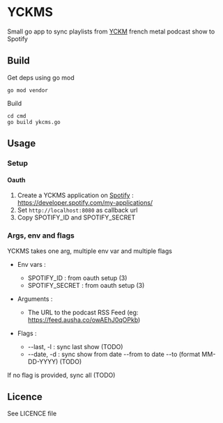 # YCKMS

Small go app to sync playlists from [YCKM](https://podcast.ausha.co/yckm)
french metal podcast show to Spotify

## Build

Get deps using go mod

    go mod vendor

Build

    cd cmd
    go build ykcms.go

## Usage

### Setup

#### Oauth

1. Create a YCKMS application on [Spotify](https://developer.spotify.com/my-applications/) : https://developer.spotify.com/my-applications/
2. Set `http://localhost:8080` as callback url
3. Copy SPOTIFY_ID and SPOTIFY_SECRET

### Args, env and flags

YCKMS takes one arg, multiple env var and multiple flags

- Env vars :
    - SPOTIFY_ID : from oauth setup (3)
    - SPOTIFY_SECRET : from oauth setup (3)

- Arguments :
    - The URL to the podcast RSS Feed (eg: https://feed.ausha.co/owAEhJ0qOPkb)

- Flags :
    - --last, -l : sync last show (TODO)
    - --date, -d : sync show from date --from to date --to (format MM-DD-YYYY) (TODO)

If no flag is provided, sync all (TODO)

## Licence

See LICENCE file
